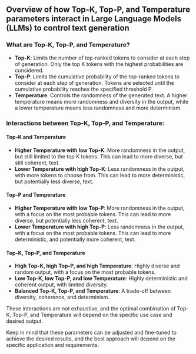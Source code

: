 ## Overview of how Top-K, Top-P, and Temperature parameters interact in Large Language Models (LLMs) to control text generation

### What are Top-K, Top-P, and Temperature?

- **Top-K**: Limits the number of top-ranked tokens to consider at each step of generation. Only the top K tokens with the highest probabilities are considered.
- **Top-P**: Limits the cumulative probability of the top-ranked tokens to consider at each step of generation. Tokens are selected until the cumulative probability reaches the specified threshold P.
- **Temperature**: Controls the randomness of the generated text. A higher temperature means more randomness and diversity in the output, while a lower temperature means less randomness and more determinism.

### Interactions between Top-K, Top-P, and Temperature:
#### Top-K and Temperature
- **Higher Temperature with low Top-K**: More randomness in the output, but still limited to the top K tokens. This can lead to more diverse, but still coherent, text.
- **Lower Temperature with high Top-K**: Less randomness in the output, with more tokens to choose from. This can lead to more deterministic, but potentially less diverse, text.
#### Top-P and Temperature
- **Higher Temperature with low Top-P**: More randomness in the output, with a focus on the most probable tokens. This can lead to more diverse, but potentially less coherent, text.
- **Lower Temperature with high Top-P**: Less randomness in the output, with a focus on the most probable tokens. This can lead to more deterministic, and potentially more coherent, text.
#### Top-K, Top-P, and Temperature
- **High Top-K, high Top-P, and high Temperature**: Highly diverse and random output, with a focus on the most probable tokens.
- **Low Top-K, low Top-P, and low Temperature**: Highly deterministic and coherent output, with limited diversity.
- **Balanced Top-K, Top-P, and Temperature**: A trade-off between diversity, coherence, and determinism.

These interactions are not exhaustive, and the optimal combination of Top-K, Top-P, and Temperature will depend on the specific use case and desired output.

Keep in mind that these parameters can be adjusted and fine-tuned to achieve the desired results, and the best approach will depend on the specific application and requirements.
